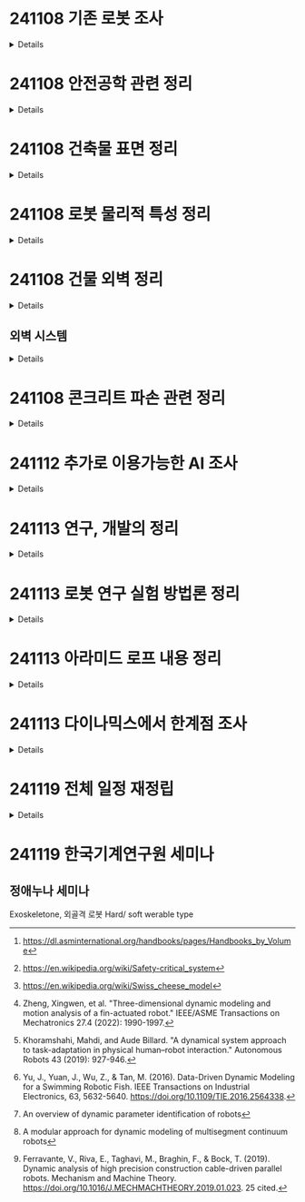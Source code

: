 # 241108 기존 로봇 조사
<details>
- 고스트 로보틱스 vision60
  - 카탈로그 분석 - 방수 방진 인증말고는 의외로 인증 요소는 업었음.
- Warehouse robot [^case1]
- X-57 Maxwell Overview (NASA) [^X57]
- ARGOS (Active Response Gravity Offload System) (NASA) [^ARGOS]
- Atlas Centaur (Convair) [^AtlasCentaur]

- Tesla Model 3 파워트레인
  - Tesla의 특허 공개 정책으로 많은 기술 자료 확인 가능
  - 모터 설계, 배터리 관리 시스템 등
  - 실제 분해 분석 보고서들도 공개됨
  - 배터리 팩 설계
  - 모터 및 인버터 구조
  - 열관리 시스템
  - 제어 소프트웨어 아키텍처

- SpaceX Falcon 9
  - 발사체 설계의 주요 개념들 공개
  - 엔진 테스트 데이터
  - 착륙 시스템 개발 과정

### 1. NASA JPL의 Ingenuity
공개 수준: 매우 높음
- 접근 가능한 자료:
  * GitHub의 비행 소프트웨어 코드
  * NASA Technical Reports Server(NTRS)의 상세 설계 문서
  * 극한 환경 대응 설계 문서
  * 실제 화성 비행 데이터와 분석
  * 로터 시스템 상세 설계
- 접근 경로:
  * nasa.gov
  * GitHub NASA 저장소
  * 공개 학술 논문
  * NASA 기술 보고서

### 2. MIT Cheetah Robot
공개 수준: 매우 높음
- 접근 가능한 자료:
  * 전체 제어 소프트웨어 (GitHub)
  * 동역학 모델링 상세 문서
  * 실시간 제어 알고리즘
  * 하드웨어 설계 문서
  * 실험 데이터셋
- 접근 경로:
  * MIT 연구실 웹사이트
  * GitHub 저장소
  * 학술 논문
  * ROS 위키

### 3. SpaceX Falcon 9
공개 수준: 높음
- 접근 가능한 자료:
  * NASA 계약 관련 기술 문서
  * 엔진 시스템 기본 설계
  * 발사/착륙 시스템 설계
  * 비행 데이터
  * 안전성 분석 보고서
- 접근 경로:
  * NASA 기술 보고서
  * SpaceX 웹사이트
  * FAA 인증 문서
  * 공개 학술 자료

### 4. Boston Dynamics Spot
공개 수준: 높음
- 접근 가능한 자료:
  * SDK 완전 문서화
  * API 레퍼런스
  * 하드웨어 인터페이스 사양
  * 응용 개발 가이드
  * 예제 코드
- 접근 경로:
  * 공식 개발자 포털
  * GitHub 저장소
  * 기술 문서 사이트
  * 개발자 포럼

### 5. Solar Impulse 2
공개 수준: 높음
- 접근 가능한 자료:
  * 태양전지 시스템 설계
  * 에너지 관리 시스템
  * 구조 설계 문서
  * 비행 데이터
  * 개발 과정 문서
- 접근 경로:
  * 공식 프로젝트 사이트
  * 기술 논문
  * 교육 자료
  * 연구 보고서

### 6. Virgin Hyperloop
공개 수준: 상당함
- 접근 가능한 자료:
  * 기본 시스템 설계
  * 안전성 검증 절차
  * 테스트 트랙 데이터
  * 특허 문서
- 접근 경로:
  * 공식 기술 문서
  * 특허 데이터베이스
  * 규제 제출 문서
  * 연구 논문

### 7. Formula E Gen2
공개 수준: 상당함
- 접근 가능한 자료:
  * 파워트레인 스펙
  * 배터리 시스템 설계
  * 공기역학 데이터
  * 경주 데이터
- 접근 경로:
  * FIA 기술 규정
  * 팀 기술 문서
  * 경기 데이터
  * 연구 논문

### 8. Google Wing
공개 수준: 상당함
- 접근 가능한 자료:
  * 드론 제어 시스템
  * 안전 인증 문서
  * API 문서
  * 운영 데이터
- 접근 경로:
  * 개발자 포털
  * FAA 인증 문서
  * 기술 블로그
  * GitHub 저장소

## 제한적 기술 자료 공개 프로젝트
(이하 프로젝트들은 기본적인 마케팅 자료나 특허 정도만 공개)

- VoltAero Cassio
- Pipistrel Velis Electro
- HondaJet Elite
- Joby Aviation S4
- XCOR Lynx
- Archer Midnight
- Eviation Alice
- Beta Technologies ALIA
- Embraer E2
- Aurora D8
- Universal Hydrogen
- Heart Aerospace ES-19
- Blue Origin New Shepard
- Lilium Jet
- Rimac Nevera
- Hyundai NEXO
- Sono Sion
- Aptera
- ABB YuMi
- Nuro R2
- Voith Inline Thruster
- Volocopter 2X

## 분석 기준
각 프로젝트는 다음 기준으로 평가:
1. 공식 기술 문서 공개 수준
2. 소스 코드/SDK 공개 여부
3. 특허 이상의 상세 설계 공개
4. 실제 운용/테스트 데이터 접근성
5. 개발 과정 문서화 수준

## 자료 접근 방법
1. 공식 문서/웹사이트
2. 학술 데이터베이스
3. 특허 검색
4. 정부/규제기관 문서
5. 오픈소스 저장소
6. 개발자 포럼/커뮤니티

## 주요 발견사항
1. 정부/연구기관 프로젝트가 가장 상세한 기술 공개
2. 안전 인증이 필요한 프로젝트들의 검증 데이터 접근 가능
3. 오픈소스 정책 프로젝트들의 개발자 문서 충실
4. 대부분의 상업 프로젝트는 제한적 공개
5. 교육/연구 목적 프로젝트의 높은 공개성


- Sample Data Sources
  - 기업 기술 블로그
  - 특허 데이터베이스
  - 학술 논문
  - 인증 문서
  - 개발자 컨퍼런스 발표 자료
  - 기업 발표 자료
  - 기술 컨퍼런스 발표
  - 개발자 블로그

- 참고 레퍼런스
  - 항공 학회 논문
    - AIAA (American Institute of Aeronautics and Astronautics)
    - SAE Aerospace 기술 논문들
  - 인증 관련 문서
    - FAA와 EASA의 인증 보고서
    - 특히 새로운 기술 적용시의 특별 조건들(Special Conditions) 참고
  - 특허 문서
    - Google Patents나 특허청 데이터베이스
    - 상세한 기술 구현 방식 확인 가능
  - 제작사 기술 문서
    - 정비 매뉴얼
    - 시스템 설명서
    - 부품 카탈로그

</details>

# 241108 안전공학 관련 정리
<details>
- ​RAMS 분석
  - 신뢰도(Reliability), 가용도(Availability), 정비도(Maintainability), 안전도(Safety)
  - 
</details>

# 241108 건축물 표면 정리
<details>
- 결국 건축물 외벽도 사용품 공사하는 만큼 주요 리스트업 후 카탈로그 참조하는것이 좋을것.
- LX 하우시스[^LX]
- MECE 전략[^MECE]
- 적합한 실험 횟수는 몇번인가: 30번
  - 중심극한정리(Central limit theorem)가 표본크기 30이상에서 성립하기 때문[^CLT]
    - 동일한 확률분포를 가진 독립 확률 변수 n개의 평균의 분포는 n이 적당히 크다면 정규분포에 가까워진다는 정리

- 물리 성질 관련 핸드북 정리
  - ASM Metals Handbook[^ASM]
  - 

- safety critical system[^SCS]
  - The Safety Critical Systems Handbook

- Swiss cheese model[^SCM]

- Tribology   마찰 공학, 윤활 공학	
- robotics handbook에 5. Mechanical Properties 부분 참고.
- Model Predictive Impedance Control
- AGMA 110.03
- Github Engineering Blogs
  - https://github.com/kilimchoi/engineering-blogs
  - https://github.com/crispgm/awesome-engineering-blogs
  - https://github.com/sumodirjo/engineering-blogs
  - https://github.com/androiddevnotes/awesome-google-engineering-blogs
  - https://github.com/exajobs/engineering-blogs-collection
</details>

# 241108 로봇 물리적 특성 정리
<details>
- 버클링
- 응력집중
- 충격
- cavitation 공동현상
- 용착 , Scoring 스코링
- 피팅(Pitting)
- 경마모 영역 (응착 마모), 400N보다 클 경우 가혹마모(severe wear) 영역 (박리 마모)
- 프레팅
- 윤활공학
</details>

# 241108 건물 외벽 정리
<details>
## 주요 건축 요소
- 강화 콘크리트 (철근콘크리트)
  - 고강도 콘크리트와 철근의 조합으로 뛰어난 내구성 제공
  - 압축강도가 높고 시공이 용이함
- 구조용 강재 (Steel)
  - 높은 인장강도와 유연성
  - 철골조 또는 철골철근콘크리트조(SRC)에 사용
  - 가벼우면서도 강한 구조 가능
</details>

## 외벽 시스템
<details>
- 커튼월 (Curtain Wall)
  - 알루미늄 프레임에 유리를 끼운 구조
  - 건물 하중을 지지하지 않는 비내력벽
  - 종류
    - 스틱시스템: 현장에서 조립
    - 유닛시스템: 공장 제작 후 설치

- 외장 마감재
  - 알루미늄 복합패널
  - 금속 패널
  - 석재 클래딩
  - 강화유리
  
## 특수 기술요소:

- 내진 설계
  - 제진장치
  - 면진시스템
  - 튜닝매스댐퍼(TMD)

- 에너지 효율
  - 로이유리(Low-E Glass) 사용
  - 이중외피 시스템
  - 단열재 강화

- 외벽 유지관리
  - BMU(Building Maintenance Unit) 시스템
  - 곤돌라 설치
  - 청소용 트랙 시스템

## 주요 커튼월/외장재 제조사
- LG하우시스
- KCC
- 한화L&C
- 현대알루미늄
- POSCO A&C
  
## 외벽 성능
- 단열성능 (열관류율)
- 기밀성
- 수밀성
- 내풍압성
- 차음성능
- 내화성능
</details>

# 241108 콘크리트 파손 관련 정리
<details>
## 콘크리트 파손 종류
- 콘크리트가 떨어져 나오는 현상을 '박리' 또는 '박락'이라고 합니다.
  - 박리(剝離): 콘크리트 표면이 벗겨지거나 떨어져 나가는 현상
  - 박락(剝落): 콘크리트가 덩어리째 떨어져 나가는 현상
  - 원인
    - 동결융해 작용
    - 철근의 부식 팽창
    - 콘크리트의 노화
    - 시공 불량
    - 외부 충격
## 콘크리트 박리에 대한 AI 모델링
- 물리적 특성 모델링
  - 탄성계수, 밀도, 포아송비 등 콘크리트의 기본 물성치 고려
  - 응력파 전달 속도 계산
  - Boussinesq 해법 기반 응력 분포 계산
- 충격 분석
  - 충격량-운동량 원리를 이용한 충격력 계산
  - 깊이별 응력 분포 분석
  - 박리 발생 가능성 평가
- 시각화
  - 응력 분포 그래프 생성
  - 임계 강도 표시
  - 거리에 따른 응력 변화 분석
## 콘크리트 박리 관련 수식 (AI)
### 충격력(F) 계산
  > F = m(v₁ - v₂)/Δt
    - m: 충돌체 질량, v₁: 충돌 전 속도, v₂: 충돌 후 속도, Δt: 충돌 시간
  - 적용: 외부 충격에 의한 초기 충격력 산정

### 응력파 전파 속도(c)
  > c = √(E/ρ)
    - E: 탄성계수, ρ: 밀도
  - 적용: 콘크리트 내부 응력파 전파 속도 계산

### Boussinesq 해법
  > 수직응력: σz = (3P/2π) * (z³/(r² + z²)^(5/2))
  > 전단응력: τrz = (3P/2π) * (rz²/(r² + z²)^(5/2))
    - P: 집중하중, r: 하중점으로부터 수평거리, z: 깊이
  - 적용: 깊이와 거리에 따른 응력 분포 계산

### 동적 하중 응력
  > σd = DIF × σs
    - σd: 동적응력, DIF: Dynamic Increase Factor, σs: 정적응력
  - 적용: 변형률 속도 효과를 고려한 동적 응력 산정

### Hertz 접촉이론
  > σmax = (1/π) * √(3FE/4R²)
    - F: 충격력, E: 탄성계수, R: 접촉 반경, 
  - 적용: 접촉면에서의 최대 응력 계산

### 박리 판정 조건
  > σt > ft
    - σt: 인장응력, ft: 콘크리트 인장강도
  - 적용: 박리 발생 여부 판정

### 응력파 반사계수(R)
  > R = (Z₂ - Z₁)/(Z₂ + Z₁)
    - Z = ρc: 음향임피던스, ρ: 밀도, c: 응력파 속도
  - 적용: 경계면에서의 응력파 반사 특성 분석

### 균열 진전 에너지
  > G = K²/E
    - G: 에너지 해방률, K: 응력확대계수, E: 탄성계수
  - 적용: 균열 진전에 필요한 에너지 계산

### 주요 고려사항
  - 동적 하중의 특성
  - 응력파의 전파와 반사
  - 재료의 물성
  - 기하학적 조건

# 재료 손상 관련 레퍼런스
- 재료강도학 (Material Strength) 시리즈
  - 기계적 성질, 파괴역학, 피로, 마모 등 기본 개념부터 심화 내용까지 체계적으로 다룹니다

- 트라이볼로지 개론 (Introduction to Tribology)
  - 마찰, 마모, 윤활 등 트라이볼로지 전반을 다룹니다
  - 실제 산업 현장의 사례도 포함되어 있습니다


- 금속재료학 (Metallurgical Engineering)
  - 금속 재료의 부식, 피로, 크리프 등 다양한 손상 메커니즘을 설명합니다
  - 미세구조와 물성의 관계도 자세히 다룹니다

- 재료공학의 이해와 응용 시리즈 (ASM Handbook)
  - 약 3,000페이지 분량의 대작
  - 재료의 물성, 시험방법, 손상분석, 열처리, 표면처리 등 모든 내용을 망라
  - 특히 Volume 11 "Failure Analysis and Prevention"이 손상 메커니즘을 상세히 다룹니다

- Engineering Materials: Mechanical Behavior and Testing
  - 1,500페이지 이상의 종합 교재
  - 재료의 기계적 성질부터 각종 시험법, 손상 사례까지 포함
  - 풍부한 도표와 사진으로 이해하기 쉽게 구성

- 재료손상과 수명평가 (Materials Damage and Life Assessment)
  - 약 2,000페이지 분량
  - 이론적 배경부터 실제 산업현장의 사례연구까지 포함
  - 손상 진단/예측 방법론도 상세히 설명
</details>

# 241112 추가로 이용가능한 AI 조사
<details>
- https://consensus.app - 학술 논문조사 및 요약
- https://www.perplexity.ai/
- Elicit.org
  
- 초기 탐색: Perplexity, Semantic Scholar
- 심화 분석: Elicit, Consensus
- 관계 파악: Connected Papers, Iris.ai
- 추적/관리: Research Rabbit, Litmaps
- 요약/정리: Scholarcy
</details>

# 241113 연구, 개발의 정리
<details>
- 개발: 없는걸 새로 만들어보자
  - 새로운 가치창출
  - 가치 창출이 목적
    - 어떤 새로운 가치를 만들 수 있는가?
    - 사용자에게 어떤 이점을 제공하는가?
    - 실용적 효용이 초점
  
- 연구: 기존의 문제를 해결한다.
  - 기존 방식의 한계점 찾기: 구체적인 한계점이 연구의 동기
    - 기존 한계 극복이 초점
    - 문제 해결이 목적
      - "왜 이런 문제가 있는가?"
      - "어떻게 하면 이 문제를 해결할 수 있는가?"
      - 이상적인 상황에서만 작동한다.
      - 계산 비용이 너무 높다.
      - 특정 조건에서 실패한다.
    - 현장의 불만사항/한계점 수집하기
    - 기존 논문들의 Future Work 섹션 검토
    - 다른 분야의 유사한 문제 해결 방식 참고

- 연구 프로세스
  - 문제 정의
    - 기존 연구 조사
    - 한계점 파악
    - 해결할 문제 명확화
  - 가설 수립
    - 문제 해결 방향 제시
    - 이론적 근거 준비
    - 검증 가능한 형태로 구체화
  - 방법론 설계
    - 실험 설계
    - 검증 방법 결정
    - 평가 지표 선정
  - 실험 및 검증
    - 데이터 수집
    - 통계적 분석
    - 가설 검증
  - 결론 도출
    - 이론적 기여도 정리
    - 한계점 명시
    - 후속 연구 제안
- 개발 프로세스
  - 요구사항 분석
    - 시장/사용자 조사
    - 기능 명세 작성
    - 기술적 제약 파악
  - 솔루션 기획
    - 아키텍처 설계
    - 기술 스택 선정
    - 개발 범위 설정
  - 프로토타입 개발
    - 핵심 기능 구현
    - 사용성 테스트
    - 피드백 수집
  - 반복 개선
    - 기능 추가/개선
    - 성능 최적화
    - 버그 수정
  - 제품화
    - 안정성 확보
    - 문서화
    - 유지보수 계획
</details>

# 241113 로봇 연구 실험 방법론 정리
<details>

## 1. 비교 실험 (Comparative Study)
### 적용 분야
- 제어 알고리즘 성능 비교
- 로봇 동작 정확도 평가
- 에너지 효율성 분석

### 핵심 지표
- 정확도(Position/Force Error)
- 응답 속도(Response Time)
- 안정성(Stability)
- 에너지 효율(Power Consumption)
- 작업 완료 시간(Task Completion Time)

## 2. 시뮬레이션 연구 (Simulation Study)
### 적용 분야
- 위험한 작업 환경 테스트
- 극한 상황 검증
- 다양한 parameter 조합 테스트

### 주요 도구
- Gazebo
- V-REP
- Webots
- MuJoCo
- PyBullet

## 3. 파라메트릭 스터디 (Parametric Study)
### 적용 분야
- 제어기 게인 튜닝
- 기구학적 파라미터 최적화
- 센서 파라미터 조정

### 분석 요소
- 민감도 분석
- 연구 프로세스
  - 문제 정의
    - 기존 연구 조사
    - 한계점 파악
    - 해결할 문제 명확화
  - 가설 수립
    - 문제 해결 방향 제시
    - 이론적 근거 준비
    - 검증 가능한 형태로 구체화
  - 방법론 설계
    - 실험 설계
    - 검증 방법 결정
    - 평가 지표 선정
  - 실험 및 검증
    - 데이터 수집
    - 통계적 분석
    - 가설 검증
  - 결론 도출
    - 이론적 기여도 정리
    - 한계점 명시
    - 후속 연구 제안
- 개발 프로세스
  - 요구사항 분석
    - 시장/사용자 조사
    - 기능 명세 작성
    - 기술적 제약 파악
  - 솔루션 기획
    - 아키텍처 설계
    - 기술 스택 선정
    - 개발 범위 설정
  - 프로토타입 개발
    - 핵심 기능 구현
    - 사용성 테스트
    - 피드백 수집
  - 반복 개선
    - 기능 추가/개선
    - 성능 최적화
    - 버그 수정
  - 제품화
    - 안정성 확보
    - 문서화
    - 유지보수 계획
- 이동 성능 (Navigation)
- 파지 능력 (Grasping)
- 충돌 회피 (Collision Avoidance)

## 실험 설계 시 고려사항
### 1. 환경 설정
- 조명 조건
- 온도/습도
- 바닥 상태
- 외부 진동

### 2. 데이터 수집
- 센서 데이터 동기화
- 샘플링 주파수
- 데이터 저장 형식
- 노이즈 필터링

### 3. 평가 기준
- 반복 실험 횟수
- 통계적 유의성
- 오차 허용 범위
- 실패 케이스 분류

### 4. 안전 고려사항
- 비상 정지 시스템
- 작업 공간 제한
- 속도/힘 제한
- 사용자 보호 장치

## 문서화 필수 요소
### 1. 실험 환경
- 하드웨어 스펙
- 소프트웨어 버전
- 센서 구성
- 캘리브레이션 방법

### 2. 실험 과정
- 초기화 과정
- 실험 순서
- 데이터 처리 방법
- 예외 상황 처리

### 3. 결과 분석
- 통계 처리 방법
- 시각화 도구
- 성능 지표 계산
- 오차 분석
</details>

# 241113 아라미드 로프 내용 정리
<details>
아라미드 판매측에 로프에 대해 정리된 내용 발견 [^Aramid]
</details>

# 241113 다이나믹스에서 한계점 조사

<details>
https://consensus.app/results/?q=로봇의 동역학 해석 연구&lang=ko

Three-Dimensional Dynamic Modeling and Motion Analysis of a Fin-Actuated Robot [^dyn1]
> In summary, most studies of fin-actuated underwater robots have two limitations: 
> 1) mainly focusing on investigating 2-D motions in a horizontal plane or vertical plane, without sufficient consideration in 3-D motions, such as surfacing and spiral motions. 
> 2) Though there are a few works that have considered dynamic modeling in 3-D space [26],[27], [32]–[34], the proposed models are typically validated by limited experiments, without validation in large-scale parameter space.

> In the future work, we will input the ALLS-evaluated motion parameters into a dynamic model-based controller as references of current states of robotic fish [41], for adjusting the oscillation parameters of the robotic fish, and finally realizing flow-aided closed-loop control of its trajectory. 

A dynamical system approach to task-adaptation in physical human–robot interaction [^dyn2] (127 cited)

Data-Driven Dynamic Modeling for a Swimming Robotic Fish[^dyn3] (50 cited)

An overview of dynamic parameter identification of robots[^dyn4]

A modular approach for dynamic modeling of multisegment continuum robots[^dyn5]

Dynamic analysis of high precision construction cable-driven parallel robots [^dyn13]
CDPR에서 케이블 해석
</details>

# 241119 전체 일정 재정립
<details>

## 연구 논문
- 메커니즘 제시 논문 (AutoCon)
- Dynamics 논문
- Trajectory 논문
- Control 논문

## 개발 작업
- Dynamics node debug
- 파트별 모델링
- QP solver 구현
- Gazebo 구현
- Localization node
  - Visual odometry
  - Robot_localization
- State estimation node
- WBC Control node
- Trajectory make node

## 차후 준비
- Arxiv 업로드
- Github CV, 기술 문서 정리
- Github project 공개
- 이력서, 자소서

## 기타
- 컨택트 모델

</details>

# 241119 한국기계연구원 세미나
## 정애누나 세미나
Exoskeletone, 외골격 로봇
Hard/ soft werable type



<!--
<img src="./example.png" width="300" height="200" alt="이미지 설명">
<img src="./example.png" alt="이미지 설명">
-->


[^LX]: https://www.b2bzincatalog.com/digital/catalog/specin/
[^MECE]: https://en.wikipedia.org/wiki/MECE_principle
[^CLT]: https://statisticsplaybook.tistory.com/67
[^ASM]: https://dl.asminternational.org/handbooks/pages/Handbooks_by_Volume
[^SCS]: https://en.wikipedia.org/wiki/Safety-critical_system
[^SCM]: https://en.wikipedia.org/wiki/Swiss_cheese_model
[^case1]: https://www.encata.net/blog/case-study-a-warehouse-robot
[^X57]: https://www.nasa.gov/nasa-missions/x-57-aircraft/
[^ARGOS]: https://ntrs.nasa.gov/citations/20120000452
[^AtlasCentaur]: https://en.wikipedia.org/wiki/Atlas-Centaur
[^Aramid]: http://www.11st.co.kr/products/6183466705/share
[^dyn1]: Zheng, Xingwen, et al. "Three-dimensional dynamic modeling and motion analysis of a fin-actuated robot." IEEE/ASME Transactions on Mechatronics 27.4 (2022): 1990-1997.
[^dyn2]: Khoramshahi, Mahdi, and Aude Billard. "A dynamical system approach to task-adaptation in physical human–robot interaction." Autonomous Robots 43 (2019): 927-946.
[^dyn3]: Yu, J., Yuan, J., Wu, Z., & Tan, M. (2016). Data-Driven Dynamic Modeling for a Swimming Robotic Fish. IEEE Transactions on Industrial Electronics, 63, 5632-5640. https://doi.org/10.1109/TIE.2016.2564338.
[^dyn4]: An overview of dynamic parameter identification of robots
[^dyn5]: A modular approach for dynamic modeling of multisegment continuum robots
[^dyn6]: An Iterative Approach for Accurate Dynamic Model Identification of Industrial Robots
[^dyn7]: Dynamic Modeling of Tendon-Driven Co-Manipulative Continuum Robots
[^dyn8]: Dynamic Analysis Tool for Legged Robots
[^dyn9]: Xu, W., Peng, J., Liang, B., & Mu, Z. (2016). Hybrid modeling and analysis method for dynamic coupling of space robots. IEEE Transactions on Aerospace and Electronic Systems, 52, 85-98. https://doi.org/10.1109/TAES.2015.140752. 106 cited.
[^dyn10]: Shah, S., Saha, S., & Dutt, J. (2012). Modular framework for dynamic modeling and analyses of legged robots. Mechanism and Machine Theory, 49, 234-255. https://doi.org/10.1016/J.MECHMACHTHEORY.2011.10.006. 41 cited.


[^dyn11]: Yuan, H., Courteille, E., & Deblaise, D. (2015). Static and dynamic stiffness analyses of cable-driven parallel robots with non-negligible cable mass and elasticity. Mechanism and Machine Theory, 85, 64-81. https://doi.org/10.1016/J.MECHMACHTHEORY.2014.10.010. 97 cited.

[^dyn12]: Azad, M., Babič, J., & Mistry, M. (2019). Effects of the weighting matrix on dynamic manipulability of robots. Autonomous Robots, 43, 1867 - 1879. https://doi.org/10.1007/s10514-018-09819-y. 18 cited.

[^dyn13]: Ferravante, V., Riva, E., Taghavi, M., Braghin, F., & Bock, T. (2019). Dynamic analysis of high precision construction cable-driven parallel robots. Mechanism and Machine Theory. https://doi.org/10.1016/J.MECHMACHTHEORY.2019.01.023. 25 cited.